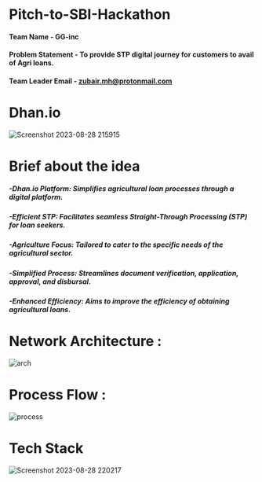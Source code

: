 # Pitch-to-SBI-Hackathon





#### Team Name - GG-inc
#### Problem Statement - To provide STP digital journey for customers to avail of Agri loans.
#### Team Leader Email - zubair.mh@protonmail.com

# Dhan.io
![Screenshot 2023-08-28 215915](https://github.com/Reetinder932/dhan1/assets/113838495/799d3f7c-bb32-474d-a7b7-fb0f8daab0ac)

# Brief about the idea
<h5>-Dhan.io Platform: Simplifies agricultural loan processes through a digital platform.</h5>
<h5>-Efficient STP: Facilitates seamless Straight-Through Processing (STP) for loan seekers.</h5>
<h5>-Agriculture Focus: Tailored to cater to the specific needs of the agricultural sector.</h5>
<h5>-Simplified Process: Streamlines document verification, application, approval, and disbursal.</h5>
<h5>-Enhanced Efficiency: Aims to improve the efficiency of obtaining agricultural loans.</h5>


# Network Architecture :

![arch](https://github.com/Reetinder932/dhan1/assets/113838495/5a02601c-3f7e-4d25-9860-fef18eff87d3)

# Process Flow :

![process](https://github.com/Reetinder932/dhan1/assets/113838495/f80449b5-a5ee-4228-b811-fc5c63d28c39)


# Tech Stack


![Screenshot 2023-08-28 220217](https://github.com/Reetinder932/dhan1/assets/113838495/e0f55c0a-647e-4c45-9388-82f9fbdbd427)








